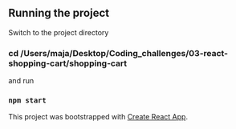 ## Running the project

Switch to the project directory

### cd /Users/maja/Desktop/Coding_challenges/03-react-shopping-cart/shopping-cart

and run

### `npm start`

This project was bootstrapped with [Create React App](https://github.com/facebook/create-react-app).
